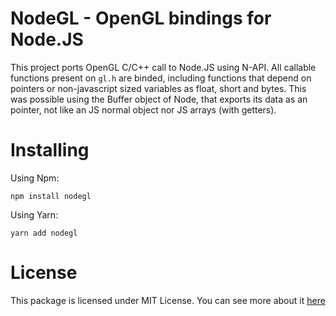 # NodeGL - OpenGL bindings for Node.JS

This project ports OpenGL C/C++ call to Node.JS using N-API.
All callable functions present on `gl.h` are binded, including
functions that depend on pointers or non-javascript sized variables
as float, short and bytes.
This was possible using the Buffer object of Node, that exports its
data as an pointer, not like an JS normal object nor JS arrays (with getters).

# Installing

Using Npm:
```
npm install nodegl
```
Using Yarn:
```
yarn add nodegl
```

# License
This package is licensed under MIT License. You can see more about it [here](./LICENSE.md)
